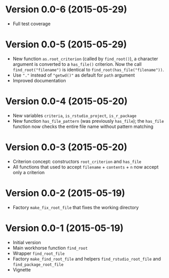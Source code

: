 Version 0.0-6 (2015-05-29)
===

- Full test coverage

Version 0.0-5 (2015-05-29)
===

- New function `as.root_criterion` (called by `find_root()`), a character argument is converted to a `has_file()` criterion. Now the call `find_root("filename")` is identical to `find_root(has_file("filename"))`.
- Use `"."` instead of `"getwd()"` as default for `path` argument
- Improved documentation

Version 0.0-4 (2015-05-20)
===

- New variables `criteria`, `is_rstudio_project`, `is_r_package`
- New function `has_file_pattern` (was previously `has_file`); the `has_file` function now checks the entire file name without pattern matching

Version 0.0-3 (2015-05-20)
===

- Criterion concept: constructors `root_criterion` and `has_file`
- All functions that used to accept `filename` + `contents` + `n` now accept only a criterion

Version 0.0-2 (2015-05-19)
===

- Factory `make_fix_root_file` that fixes the working directory

Version 0.0-1 (2015-05-19)
===

- Initial version
- Main workhorse function `find_root`
- Wrapper `find_root_file`
- Factory `make_find_root_file` and helpers `find_rstudio_root_file` and `find_package_root_file`
- Vignette

